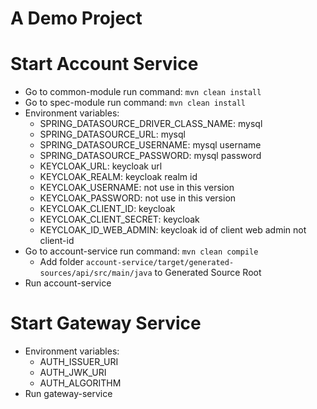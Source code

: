 # A Demo Project

# Start Account Service
- Go to common-module run command: `mvn clean install`
- Go to spec-module run command: `mvn clean install`
- Environment variables:
  - SPRING_DATASOURCE_DRIVER_CLASS_NAME: mysql
  - SPRING_DATASOURCE_URL: mysql
  - SPRING_DATASOURCE_USERNAME: mysql username
  - SPRING_DATASOURCE_PASSWORD: mysql password
  - KEYCLOAK_URL: keycloak url
  - KEYCLOAK_REALM: keycloak realm id
  - KEYCLOAK_USERNAME: not use in this version
  - KEYCLOAK_PASSWORD: not use in this version
  - KEYCLOAK_CLIENT_ID: keycloak
  - KEYCLOAK_CLIENT_SECRET: keycloak
  - KEYCLOAK_ID_WEB_ADMIN: keycloak id of client web admin not client-id
- Go to account-service run command: `mvn clean compile`
  - Add folder `account-service/target/generated-sources/api/src/main/java` to Generated Source Root
- Run account-service
# Start Gateway Service
- Environment variables:
  - AUTH_ISSUER_URI
  - AUTH_JWK_URI
  - AUTH_ALGORITHM
- Run gateway-service